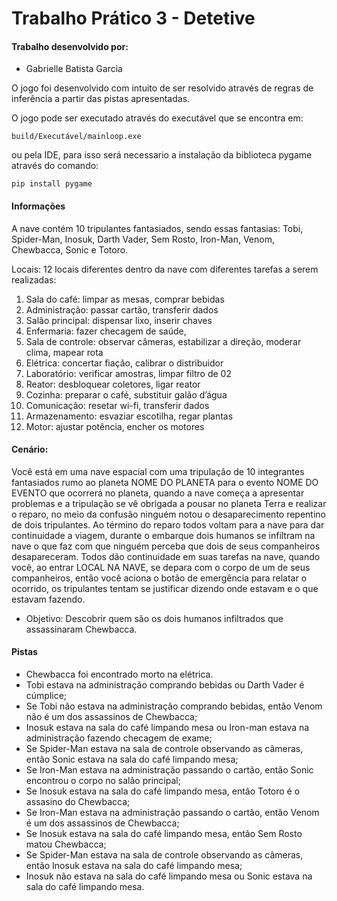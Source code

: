 # Trabalho Prático 3 - Detetive


#### Trabalho desenvolvido por:
- Gabrielle Batista Garcia


O jogo foi desenvolvido com intuito de ser resolvido através de regras de inferência a partir das pistas apresentadas.


O jogo pode ser executado através do executável que se encontra em:
```
build/Executável/mainloop.exe
```
ou pela IDE, para isso será necessario a instalação da biblioteca pygame através do comando:
```
pip install pygame
```

#### Informações

A nave contém 10 tripulantes fantasiados, sendo essas fantasias: Tobi, Spider-Man, Inosuk, Darth Vader, Sem Rosto, Iron-Man, Venom, Chewbacca, Sonic e Totoro.

Locais: 12 locais diferentes dentro da nave com diferentes tarefas a serem realizadas:
1.	Sala do café: limpar as mesas, comprar bebidas
2.	Administração: passar cartão, transferir dados
3.	Salão principal: dispensar lixo, inserir chaves
4.	Enfermaria: fazer checagem de saúde, 
5.	Sala de controle: observar câmeras, estabilizar a direção, moderar clima, mapear rota
6.	Elétrica: concertar fiação, calibrar o distribuidor 
7.	Laboratório: verificar amostras, limpar filtro de 02
8.	Reator: desbloquear coletores, ligar reator 
9.	Cozinha: preparar o café, substituir galão d’água
10.	Comunicação: resetar wi-fi, transferir dados
11.	Armazenamento: esvaziar escotilha, regar plantas
12.	Motor: ajustar potência, encher os motores

#### Cenário:

Você está em uma nave espacial com uma tripulação de 10 integrantes fantasiados rumo ao planeta NOME DO PLANETA para o evento NOME DO EVENTO que ocorrerá no planeta, 
quando a nave começa a apresentar problemas e a tripulação se vê obrigada a pousar no planeta Terra e realizar o reparo, no meio da confusão ninguém notou o desaparecimento repentino de dois tripulantes. Ao término do reparo todos voltam para a nave para dar continuidade a viagem, durante o embarque dois humanos se infiltram na nave o que faz com que ninguém perceba que dois de seus companheiros desapareceram. Todos dão continuidade em suas tarefas na nave, quando você, ao entrar LOCAL NA NAVE, se depara com o corpo de um de seus companheiros, então você aciona o botão de emergência para relatar o ocorrido, os tripulantes tentam se justificar dizendo onde estavam e o que estavam fazendo.

- Objetivo: Descobrir quem são os dois humanos infiltrados que assassinaram Chewbacca. 

#### Pistas

-	Chewbacca foi encontrado morto na elétrica.
-	Tobi estava na administração comprando bebidas ou Darth Vader é cúmplice;
-	Se Tobi não estava na administração comprando bebidas, então Venom não é um dos assassinos de Chewbacca;
-	Inosuk estava na sala do café limpando mesa ou Iron-man estava na administração fazendo checagem de exame;
-	Se Spider-Man estava na sala de controle observando as câmeras, então Sonic estava na sala do café limpando mesa;
-	Se Iron-Man estava na administração passando o cartão, então Sonic encontrou o corpo no salão principal;
-	Se Inosuk estava na sala do café limpando mesa, então Totoro é o assasino do Chewbacca;
-	Se Iron-Man estava na administração passando o cartão, então Venom é um dos assassinos de Chewbacca;
-	Se Inosuk estava na sala do café limpando mesa, então Sem Rosto matou Chewbacca;
-	Se Spider-Man estava na sala de controle observando as câmeras, então Inosuk estava na sala do café limpando mesa;
-	Inosuk não estava na sala do café limpando mesa ou Sonic estava na sala do café limpando mesa.



